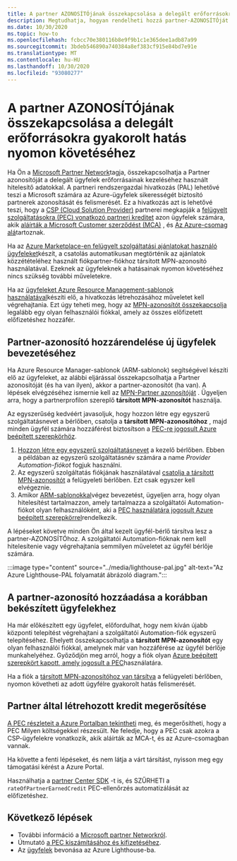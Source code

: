 ```yaml
---
title: A partner AZONOSÍTÓjának összekapcsolása a delegált erőforrásokra gyakorolt hatás nyomon követéséhez
description: Megtudhatja, hogyan rendelheti hozzá partner-AZONOSÍTÓját az Azure Lighthouse használatával kezelt felhasználói erőforrásokhoz kapcsolódó partneri kreditek (PEC) fogadásához.
ms.date: 10/30/2020
ms.topic: how-to
ms.openlocfilehash: fcbcc70e380116b8e9f9b1c1e365dee1adb87a99
ms.sourcegitcommit: 3bdeb546890a740384a8ef383cf915e84bd7e91e
ms.translationtype: MT
ms.contentlocale: hu-HU
ms.lasthandoff: 10/30/2020
ms.locfileid: "93080277"
---
```

# <a name="link-your-partner-id-to-track-your-impact-on-delegated-resources"></a>A partner AZONOSÍTÓjának összekapcsolása a delegált erőforrásokra gyakorolt hatás nyomon követéséhez 

Ha Ön a [Microsoft Partner Network](https://partner.microsoft.com/)tagja, összekapcsolhatja a Partner azonosítóját a delegált ügyfelek erőforrásainak kezeléséhez használt hitelesítő adatokkal. A partneri rendszergazdai hivatkozás (PAL) lehetővé teszi a Microsoft számára az Azure-ügyfelek sikerességét biztosító partnerek azonosítását és felismerését. Ez a hivatkozás azt is lehetővé teszi, hogy a [CSP (Cloud Solution Provider)](/partner-center/csp-overview) partnerei megkapják a [felügyelt szolgáltatásokra (PEC) vonatkozó partneri kreditet](/partner-center/partner-earned-credit) azon ügyfelek számára, akik [aláírták a Microsoft Customer szerződést (MCA)](/partner-center/confirm-customer-agreement) , és [Az Azure-csomag alá](/partner-center/azure-plan-get-started)tartoznak.

Ha az [Azure Marketplace-en felügyelt szolgáltatási ajánlatokat használó ügyfeleket](publish-managed-services-offers.md)készít, a csatolás automatikusan megtörténik az ajánlatok közzétételéhez használt fiókpartner-fiókhoz társított MPN-azonosító használatával. Ezeknek az ügyfeleknek a hatásainak nyomon követéséhez nincs szükség további műveletekre.

Ha az [ügyfeleket Azure Resource Management-sablonok használatával](onboard-customer.md)készíti elő, a hivatkozás létrehozásához műveletet kell végrehajtania. Ezt úgy teheti meg, hogy az [MPN-azonosítót összekapcsolja](../../cost-management-billing/manage/link-partner-id.md) legalább egy olyan felhasználói fiókkal, amely az összes előfizetett előfizetéshez hozzáfér.

## <a name="associate-your-partner-id-when-you-onboard-new-customers"></a>Partner-azonosító hozzárendelése új ügyfelek bevezetéséhez

Ha Azure Resource Manager-sablonok (ARM-sablonok) segítségével készíti elő az ügyfeleket, az alábbi eljárással összekapcsolhatja a Partner azonosítóját (és ha van ilyen), akkor a partner-azonosítót (ha van). A lépések elvégzéséhez ismernie kell az [MPN-Partner azonosítóját](/partner-center/partner-center-account-setup#locate-your-mpn-id) . Ügyeljen arra, hogy a partnerprofilon szereplő **társított MPN-azonosítót** használja.

Az egyszerűség kedvéért javasoljuk, hogy hozzon létre egy egyszerű szolgáltatásnevet a bérlőben, csatolja a **társított MPN-azonosítóhoz** , majd minden ügyfél számára hozzáférést biztosítson a [PEC-re jogosult Azure beépített szerepkörhöz](/partner-center/azure-roles-perms-pec).

1. [Hozzon létre egy egyszerű szolgáltatásnevet](../../active-directory/develop/howto-authenticate-service-principal-powershell.md) a kezelő bérlőben. Ebben a példában az egyszerű szolgáltatásnév számára a name *Provider Automation-fiókot* fogjuk használni.
1. Az egyszerű szolgáltatás fiókjának használatával [csatolja a társított MPN-azonosítót](../../cost-management-billing/manage/link-partner-id.md#link-to-a-partner-id) a felügyeleti bérlőben. Ezt csak egyszer kell elvégeznie.
1. Amikor [ARM-sablonokkal](onboard-customer.md)végez bevezetést, ügyeljen arra, hogy olyan hitelesítést tartalmazzon, amely tartalmazza a szolgáltatói Automation-fiókot olyan felhasználóként, aki a [PEC használatára jogosult Azure beépített szerepkörrel](/partner-center/azure-roles-perms-pec)rendelkezik.

A lépéseket követve minden Ön által kezelt ügyfél-bérlő társítva lesz a partner-AZONOSÍTÓhoz. A szolgáltatói Automation-fióknak nem kell hitelesítenie vagy végrehajtania semmilyen műveletet az ügyfél bérlője számára.

:::image type="content" source="../media/lighthouse-pal.jpg" alt-text="Az Azure Lighthouse-PAL folyamatát ábrázoló diagram.":::

## <a name="add-your-partner-id-to-previously-onboarded-customers"></a>A partner-azonosító hozzáadása a korábban bekészített ügyfelekhez

Ha már előkészített egy ügyfelet, előfordulhat, hogy nem kíván újabb központi telepítést végrehajtani a szolgáltatói Automation-fiók egyszerű telepítéséhez. Ehelyett összekapcsolhatja a **társított MPN-azonosítót** egy olyan felhasználói fiókkal, amelynek már van hozzáférése az ügyfél bérlője munkahelyéhez. Győződjön meg arról, hogy a fiók olyan [Azure beépített szerepkört kapott, amely jogosult a PEC](/partner-center/azure-roles-perms-pec)használatára.

Ha a fiók a [társított MPN-azonosítóhoz van társítva](../../cost-management-billing/manage/link-partner-id.md#link-to-a-partner-id) a felügyeleti bérlőben, nyomon követheti az adott ügyfélre gyakorolt hatás felismerését.

## <a name="confirm-partner-earned-credit"></a>Partner által létrehozott kredit megerősítése

[A PEC részleteit a Azure Portalban tekintheti](/partner-center/partner-earned-credit-explanation#azure-cost-management) meg, és megerősítheti, hogy a PEC Milyen költségekkel részesült. Ne feledje, hogy a PEC csak azokra a CSP-ügyfelekre vonatkozik, akik aláírták az MCA-t, és az Azure-csomagban vannak.

Ha követte a fenti lépéseket, és nem látja a várt társítást, nyisson meg egy támogatási kérést a Azure Portal.

Használhatja a [partner Center SDK](/partner-center/develop/get-invoice-unbilled-consumption-lineitems) -t is, és SZŰRHETI a `rateOfPartnerEarnedCredit` PEC-ellenőrzés automatizálását az előfizetéshez.

## <a name="next-steps"></a>Következő lépések

- További információ a [Microsoft partner Networkról](/partner-center/mpn-overview).
- Útmutató [a PEC kiszámításához és kifizetéséhez](/partner-center/partner-earned-credit-explanation).
- Az [ügyfelek](onboard-customer.md) bevonása az Azure Lighthouse-ba.